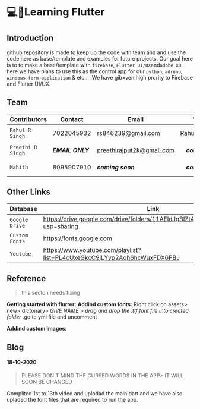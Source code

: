 # :computer::iphone:Learning Flutter

## Introduction 
github repository is made to keep up the code with team and and use the code here as base/template and examples for future projects. Our goal here is to to make a base/template with `firebase`, `Flutter UI/UX`and`adobe XD`. here we have plans to use this as the control app for our `python`, `adruno`, `windows-form application` & etc... .We have gib=ven high prority to Firebase and Flutter UI/UX.

## Team
| Contributors | Contact | Email | Website | GitHub | LinkedIn |
| --- | --- | --- | :---: | :---: | --- |
| `Rahul R Singh` | 7022045932 | rs846239@gmail.com | [RahulRSingh.com](http://rahulrsingh.com) | [rahulsingh97](github.com/rahulsingh97) | [Rahul R Singh](https://www.linkedin.com/in/rahul-r-singh-064915129)|
| `Preethi R Singh` | ***EMAIL ONLY*** | preethirajput2k@gmail.com | ***coming soon*** | [singhpriti5](github.com/singhpriti5)  | [Preethi Singh](http://www.linkedin.com/in/preethi-singh-a5a3b31a3)|
| `Mahith ` | 8095907910 | ***coming soon*** | ***coming soon*** | ***coming soon*** | ***coming soon*** |

## Other Links
| Database | Link |
| --- | --- |
| `Google Drive` | https://drive.google.com/drive/folders/11AEldJgBIZt4j5ylrb93BXD3iXYjv197?usp=sharing |
| `Custom Fonts` | https://fonts.google.com |
| `Youtube` | https://www.youtube.com/playlist?list=PL4cUxeGkcC9jLYyp2Aoh6hcWuxFDX6PBJ |

## Reference
> this secton needs fixing

__Getting started with flurrer:__
__Addind custom fonts:__ Right click on assets> new> dictonary> _GIVE NAME_ > _drag and drop the .ttf font file into created folder_ .go to yml file and uncomment

__Addind custom Images:__

## Blog

#### 18-10-2020
> PLEASE DON'T MIND THE CURSED WORDS IN THE APP> IT WILL SOON BE CHANGED

Complited 1st to 13th video and uplodad the main.dart and we have also upladed the font files that are required to run the app. 
